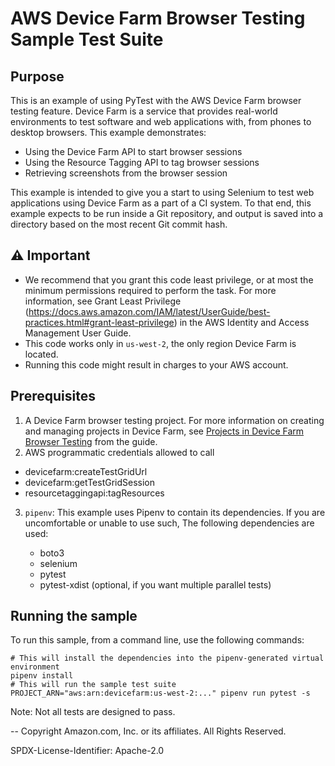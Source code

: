 # AWS Device Farm Browser Testing Sample Test Suite

## Purpose
This is an example of using PyTest with the AWS Device Farm browser testing feature. Device Farm is a service that provides real-world environments to test software and web applications with, from phones to desktop browsers. This example demonstrates:

* Using the Device Farm API to start browser sessions
* Using the Resource Tagging API to tag browser sessions
* Retrieving screenshots from the browser session

This example is intended to give you a start to using Selenium to test web applications using Device Farm as a part of a CI system. To that end, this example expects to be run inside a Git repository, and output is saved into a directory based on the most recent Git commit hash. 

## ⚠️ Important

* We recommend that you grant this code least privilege, or at most the minimum permissions required to perform the task. For more information, see Grant Least Privilege (https://docs.aws.amazon.com/IAM/latest/UserGuide/best-practices.html#grant-least-privilege) in the AWS Identity and Access Management User Guide.
* This code works only in `us-west-2`, the only region Device Farm is located.
* Running this code might result in charges to your AWS account. 

## Prerequisites

1. A Device Farm browser testing project. For more information on creating and managing projects in Device Farm, see [Projects in Device Farm Browser Testing](https://docs.aws.amazon.com/devicefarm/latest/testgrid/managing-projects.html) from the guide.
2. AWS programmatic credentials allowed to call
  * devicefarm:createTestGridUrl
  * devicefarm:getTestGridSession
  * resourcetaggingapi:tagResources
3. `pipenv`: This example uses Pipenv to contain its dependencies. If you are uncomfortable or unable to use such, 
    The following dependencies are used:
    
    * boto3
    * selenium
    * pytest
    * pytest-xdist (optional, if you want multiple parallel tests)

## Running the sample

To run this sample, from a command line, use the following commands:

```
# This will install the dependencies into the pipenv-generated virtual environment
pipenv install
# This will run the sample test suite
PROJECT_ARN="aws:arn:devicefarm:us-west-2:..." pipenv run pytest -s
```

Note: Not all tests are designed to pass.

--
Copyright Amazon.com, Inc. or its affiliates. All Rights Reserved.

SPDX-License-Identifier: Apache-2.0
